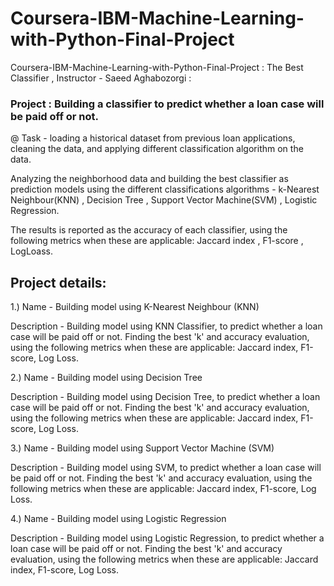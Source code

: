 # Coursera-IBM-Machine-Learning-with-Python-Final-Project
Coursera-IBM-Machine-Learning-with-Python-Final-Project : The Best Classifier , Instructor - Saeed Aghabozorgi : 

### Project : Building a classifier to predict whether a loan case will be paid off or not.

@ Task - loading a historical dataset from previous loan applications, cleaning the data, and applying different classification algorithm on the data.

Analyzing the neighborhood data and building the best classifier as prediction models using the different classifications algorithms - k-Nearest Neighbour(KNN) , Decision Tree , Support Vector Machine(SVM) , Logistic Regression.

The results is reported as the accuracy of each classifier, using the following metrics when these are applicable: Jaccard index , F1-score , LogLoass.

## Project details:

1.) Name - Building model using K-Nearest Neighbour (KNN)

Description -
              Building model using KNN Classifier, to predict whether a loan case will be paid off or not.
              Finding the best 'k' and accuracy evaluation, using the following metrics when these are applicable:
              Jaccard index, F1-score, Log Loss.


2.) Name - Building model using Decision Tree
             
Description -
              Building model using Decision Tree, to predict whether a loan case will be paid off or not.
              Finding the best 'k' and accuracy evaluation, using the following metrics when these are applicable:
              Jaccard index, F1-score, Log Loss.


3.) Name - Building model using Support Vector Machine (SVM)
             
Description -
              Building model using SVM, to predict whether a loan case will be paid off or not.
              Finding the best 'k' and accuracy evaluation, using the following metrics when these are applicable:
              Jaccard index, F1-score, Log Loss.


4.) Name - Building model using Logistic Regression
             
Description -
              Building model using Logistic Regression, to predict whether a loan case will be paid off or not.
              Finding the best 'k' and accuracy evaluation, using the following metrics when these are applicable:
              Jaccard index, F1-score, Log Loss.

